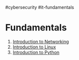 #cybersecurity #it-fundamentals

# Fundamentals

1. [Introduction to Networking](a.Networking/Introduction%20to%20Networking.md)
2. [Introduction to Linux](b.%20Linux/Introduction%20to%20Linux.md)
3. [Introduction to Python](Python/Introduction%20to%20Python.md)
